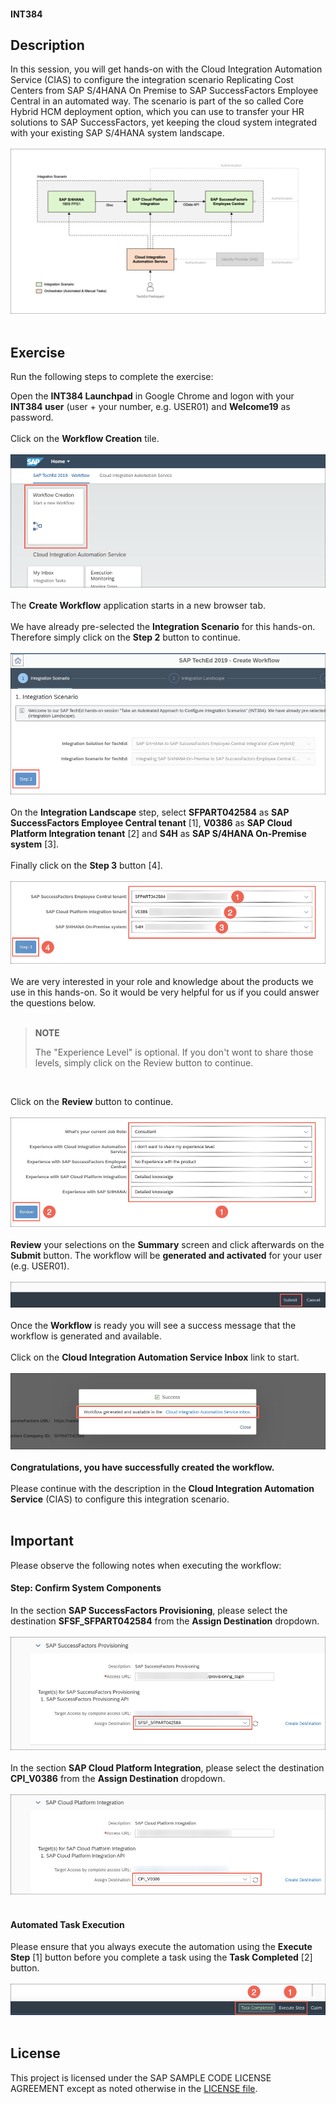 #### INT384

## Description
In this session, you will get hands-on with the <uicontrol>Cloud Integration Automation Service</uicontrol> (CIAS) to configure the integration scenario <uicontrol>Replicating Cost Centers from SAP S/4HANA On Premise to SAP SuccessFactors Employee Central</uicontrol> in an automated way. The scenario is part of the so called <uicontrol>Core Hybrid HCM</uicontrol> deployment option, which you can use to transfer your HR solutions to SAP SuccessFactors, yet keeping the cloud system integrated with your existing SAP S/4HANA system landscape.<br><br>
![](screens/Landscape.png)<br><br>

## Exercise

Run the following steps to complete the exercise:

Open the **INT384 Launchpad** in Google Chrome and  logon with your **INT384 user** (user + your number, e.g. USER01) and **Welcome19** as password.<br><br>
Click on the **Workflow Creation** tile.<br><br>
![](screens/CIAS-01.png)<br><br>
The **Create Workflow** application starts in a new browser tab.<br><br>
We have already pre-selected the **Integration Scenario** for this hands-on. Therefore simply click on the **Step 2** button to continue.<br><br>
![](screens/CIAS-02.png)<br><br>
On the **Integration Landscape** step, select **SFPART042584** as **SAP SuccessFactors Employee Central tenant** [1], **V0386** as **SAP Cloud Platform Integration tenant** [2] and **S4H** as **SAP S/4HANA On-Premise system** [3].<br><br> Finally click on the **Step 3** button [4].<br><br>
![](screens/CIAS-03.png)<br><br>
We are very interested in your role and knowledge about the products we use in this hands-on. So it would be very helpful for us if you could answer the questions below.<br><br>

> **NOTE**
>
> The "Experience Level" is optional. If you don't wont to share those levels, simply click on the Review button to continue.

<br>


Click on the **Review** button to continue.<br><br>
![](screens/CIAS-04.png)<br><br>
**Review** your selections on the **Summary** screen and click afterwards on the **Submit** button. The workflow will be **generated and activated** for your user (e.g. USER01).<br><br>
![](screens/CIAS-05.png)<br><br>
Once the **Workflow** is ready you will see a success message that the workflow is generated and available.<br><br>
Click on the **Cloud Integration Automation Service Inbox** link to start.<br><br>
![](screens/CIAS-06.png)<br><br>
**Congratulations, you have successfully created the workflow.**<br><br>
Please continue with the description in the **Cloud Integration Automation Service** (CIAS) to configure this integration scenario.<br><br>

## Important
Please observe the following notes when executing the workflow:<br>

#### Step: Confirm System Components
In the section **SAP SuccessFactors Provisioning**, please select the destination **SFSF_SFPART042584** from the **Assign Destination** dropdown.<br><br>
![](screens/CIAS-07.png)<br><br>
In the section **SAP Cloud Platform Integration**, please select the destination **CPI_V0386** from the **Assign Destination** dropdown.<br><br>
![](screens/CIAS-08.png)<br><br>

#### Automated Task Execution
Please ensure that you always execute the automation using the **Execute Step** [1] button before you complete a task using the **Task Completed** [2] button.<br><br>
![](screens/CIAS-09.png)<br><br>

## License

This project is licensed under the SAP SAMPLE CODE LICENSE AGREEMENT except as noted otherwise in the [LICENSE file](LICENSE).
